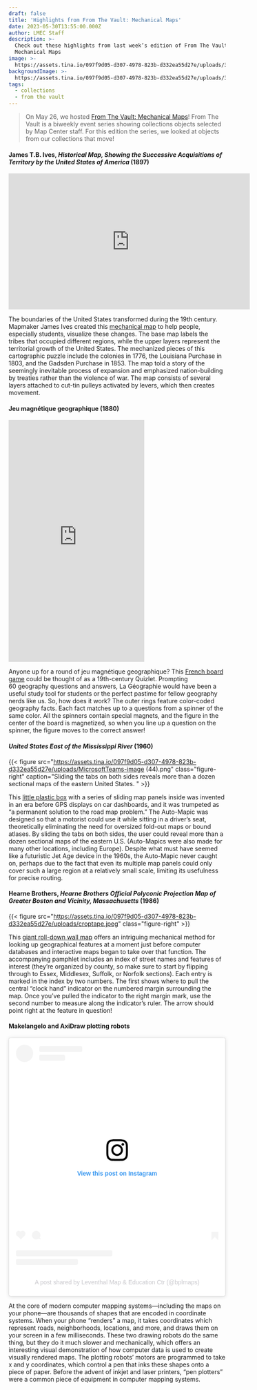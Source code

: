 ```yaml
---
draft: false
title: 'Highlights from From The Vault: Mechanical Maps'
date: 2023-05-30T13:55:00.000Z
author: LMEC Staff
description: >-
  Check out these highlights from last week’s edition of From The Vault:
  Mechanical Maps
image: >-
  https://assets.tina.io/097f9d05-d307-4978-823b-d332ea55d27e/uploads/35818_det1.jpg
backgroundImage: >-
  https://assets.tina.io/097f9d05-d307-4978-823b-d332ea55d27e/uploads/35818_det1.jpg
tags:
  - collections
  - from the vault
---
```


> On May 26, we hosted [From The Vault: Mechanical Maps](https://www.leventhalmap.org/event/from-the-vault-collections-showing-mechanical-maps/)! From The Vault is a biweekly event series showing collections objects selected by Map Center staff. For this edition the series, we looked at objects from our collections that move!

#### James T.B. Ives, *Historical Map, Showing the Successive Acquisitions of Territory by the United States of America* (1897)

<iframe width="560" height="315" src="https://www.youtube.com/embed/Y_Cl_QXNqbY" title="YouTube video player" frameborder="0" allow="accelerometer; autoplay; clipboard-write; encrypted-media; gyroscope; picture-in-picture; web-share" allowfullscreen></iframe>

The boundaries of the United States transformed during the 19th century. Mapmaker James Ives created this [mechanical map](https://bpl.bibliocommons.com/v2/record/S75C8129750) to help people, especially students, visualize these changes. The base map labels the tribes that occupied different regions, while the upper layers represent the territorial growth of the United States. The mechanized pieces of this cartographic puzzle include the colonies in 1776, the Louisiana Purchase in 1803, and the Gadsden Purchase in 1853. The map told a story of the seemingly inevitable process of expansion and emphasized nation-building by treaties rather than the violence of war. The map consists of several layers attached to cut-tin pulleys activated by levers, which then creates movement.

#### Jeu magnétique geographique (1880)

<iframe width="315" height="560" src="https://youtube.com/embed/ZqST2F-YUQE?feature=share" title="YouTube video player" frameborder="0" allow="accelerometer; autoplay; clipboard-write; encrypted-media; gyroscope; picture-in-picture; web-share" allowfullscreen></iframe>

Anyone up for a round of jeu magnétique geographique? This [French board game](https://bpl.bibliocommons.com/v2/record/S75C4670423) could be thought of as a 19th-century Quizlet. Prompting 60 geography questions and answers, La Géographie would have been a useful study tool for students or the perfect pastime for fellow geography nerds like us. So, how does it work? The outer rings feature color-coded geography facts. Each fact matches up to a questions from a spinner of the same color. All the spinners contain special magnets, and the figure in the center of the board is magnetized, so when you line up a question on the spinner, the figure moves to the correct answer!

#### *United States East of the Mississippi River* (1960)

{{< figure src="https://assets.tina.io/097f9d05-d307-4978-823b-d332ea55d27e/uploads/MicrosoftTeams-image (44).png" class="figure-right" caption="Sliding the tabs on both sides reveals more than a dozen sectional maps of the eastern United States. " >}}

This [little plastic box](https://bpl.bibliocommons.com/v2/record/S75C8510007) with a series of sliding map panels inside was invented in an era before GPS displays on car dashboards, and it was trumpeted as “a permanent solution to the road map problem.” The Auto-Mapic was designed so that a motorist could use it while sitting in a driver’s seat, theoretically eliminating the need for oversized fold-out maps or bound atlases. By sliding the tabs on both sides, the user could reveal more than a dozen sectional maps of the eastern U.S. (Auto-Mapics were also made for many other locations, including Europe). Despite what must have seemed like a futuristic Jet Age device in the 1960s, the Auto-Mapic never caught on, perhaps due to the fact that even its multiple map panels could only cover such a large region at a relatively small scale, limiting its usefulness for precise routing.

#### Hearne Brothers, *Hearne Brothers Official Polyconic Projection Map of Greater Boston and Vicinity, Massachusetts* (1986)

{{< figure src="https://assets.tina.io/097f9d05-d307-4978-823b-d332ea55d27e/uploads/croptape.jpeg" class="figure-right" >}}

This [giant roll-down wall map](https://bpl.bibliocommons.com/v2/record/S75C8000946) offers an intriguing mechanical method for looking up geographical features at a moment just before computer databases and interactive maps began to take over that function. The accompanying pamphlet includes an index of street names and features of interest (they’re organized by county, so make sure to start by flipping through to Essex, Middlesex, Suffolk, or Norfolk sections). Each entry is marked in the index by two numbers. The first shows where to pull the central “clock hand” indicator on the numbered margin surrounding the map. Once you’ve pulled the indicator to the right margin mark, use the second number to measure along the indicator’s ruler. The arrow should point right at the feature in question!

#### Makelangelo and AxiDraw plotting robots

<blockquote class="instagram-media" data-instgrm-permalink="https://www.instagram.com/reel/CsosfZJglqp/?utm_source=ig_embed&amp;utm_campaign=loading" data-instgrm-version="14" style=" background:#FFF; border:0; border-radius:3px; box-shadow:0 0 1px 0 rgba(0,0,0,0.5),0 1px 10px 0 rgba(0,0,0,0.15); margin: 1px; max-width:540px; min-width:326px; padding:0; width:99.375%; width:-webkit-calc(100% - 2px); width:calc(100% - 2px);"><div style="padding:16px;"> <a href="https://www.instagram.com/reel/CsosfZJglqp/?utm_source=ig_embed&amp;utm_campaign=loading" style=" background:#FFFFFF; line-height:0; padding:0 0; text-align:center; text-decoration:none; width:100%;" target="_blank"> <div style=" display: flex; flex-direction: row; align-items: center;"> <div style="background-color: #F4F4F4; border-radius: 50%; flex-grow: 0; height: 40px; margin-right: 14px; width: 40px;"></div> <div style="display: flex; flex-direction: column; flex-grow: 1; justify-content: center;"> <div style=" background-color: #F4F4F4; border-radius: 4px; flex-grow: 0; height: 14px; margin-bottom: 6px; width: 100px;"></div> <div style=" background-color: #F4F4F4; border-radius: 4px; flex-grow: 0; height: 14px; width: 60px;"></div></div></div><div style="padding: 19% 0;"></div> <div style="display:block; height:50px; margin:0 auto 12px; width:50px;"><svg width="50px" height="50px" viewBox="0 0 60 60" version="1.1" xmlns="https://www.w3.org/2000/svg" xmlns:xlink="https://www.w3.org/1999/xlink"><g stroke="none" stroke-width="1" fill="none" fill-rule="evenodd"><g transform="translate(-511.000000, -20.000000)" fill="#000000"><g><path d="M556.869,30.41 C554.814,30.41 553.148,32.076 553.148,34.131 C553.148,36.186 554.814,37.852 556.869,37.852 C558.924,37.852 560.59,36.186 560.59,34.131 C560.59,32.076 558.924,30.41 556.869,30.41 M541,60.657 C535.114,60.657 530.342,55.887 530.342,50 C530.342,44.114 535.114,39.342 541,39.342 C546.887,39.342 551.658,44.114 551.658,50 C551.658,55.887 546.887,60.657 541,60.657 M541,33.886 C532.1,33.886 524.886,41.1 524.886,50 C524.886,58.899 532.1,66.113 541,66.113 C549.9,66.113 557.115,58.899 557.115,50 C557.115,41.1 549.9,33.886 541,33.886 M565.378,62.101 C565.244,65.022 564.756,66.606 564.346,67.663 C563.803,69.06 563.154,70.057 562.106,71.106 C561.058,72.155 560.06,72.803 558.662,73.347 C557.607,73.757 556.021,74.244 553.102,74.378 C549.944,74.521 548.997,74.552 541,74.552 C533.003,74.552 532.056,74.521 528.898,74.378 C525.979,74.244 524.393,73.757 523.338,73.347 C521.94,72.803 520.942,72.155 519.894,71.106 C518.846,70.057 518.197,69.06 517.654,67.663 C517.244,66.606 516.755,65.022 516.623,62.101 C516.479,58.943 516.448,57.996 516.448,50 C516.448,42.003 516.479,41.056 516.623,37.899 C516.755,34.978 517.244,33.391 517.654,32.338 C518.197,30.938 518.846,29.942 519.894,28.894 C520.942,27.846 521.94,27.196 523.338,26.654 C524.393,26.244 525.979,25.756 528.898,25.623 C532.057,25.479 533.004,25.448 541,25.448 C548.997,25.448 549.943,25.479 553.102,25.623 C556.021,25.756 557.607,26.244 558.662,26.654 C560.06,27.196 561.058,27.846 562.106,28.894 C563.154,29.942 563.803,30.938 564.346,32.338 C564.756,33.391 565.244,34.978 565.378,37.899 C565.522,41.056 565.552,42.003 565.552,50 C565.552,57.996 565.522,58.943 565.378,62.101 M570.82,37.631 C570.674,34.438 570.167,32.258 569.425,30.349 C568.659,28.377 567.633,26.702 565.965,25.035 C564.297,23.368 562.623,22.342 560.652,21.575 C558.743,20.834 556.562,20.326 553.369,20.18 C550.169,20.033 549.148,20 541,20 C532.853,20 531.831,20.033 528.631,20.18 C525.438,20.326 523.257,20.834 521.349,21.575 C519.376,22.342 517.703,23.368 516.035,25.035 C514.368,26.702 513.342,28.377 512.574,30.349 C511.834,32.258 511.326,34.438 511.181,37.631 C511.035,40.831 511,41.851 511,50 C511,58.147 511.035,59.17 511.181,62.369 C511.326,65.562 511.834,67.743 512.574,69.651 C513.342,71.625 514.368,73.296 516.035,74.965 C517.703,76.634 519.376,77.658 521.349,78.425 C523.257,79.167 525.438,79.673 528.631,79.82 C531.831,79.965 532.853,80.001 541,80.001 C549.148,80.001 550.169,79.965 553.369,79.82 C556.562,79.673 558.743,79.167 560.652,78.425 C562.623,77.658 564.297,76.634 565.965,74.965 C567.633,73.296 568.659,71.625 569.425,69.651 C570.167,67.743 570.674,65.562 570.82,62.369 C570.966,59.17 571,58.147 571,50 C571,41.851 570.966,40.831 570.82,37.631"></path></g></g></g></svg></div><div style="padding-top: 8px;"> <div style=" color:#3897f0; font-family:Arial,sans-serif; font-size:14px; font-style:normal; font-weight:550; line-height:18px;">View this post on Instagram</div></div><div style="padding: 12.5% 0;"></div> <div style="display: flex; flex-direction: row; margin-bottom: 14px; align-items: center;"><div> <div style="background-color: #F4F4F4; border-radius: 50%; height: 12.5px; width: 12.5px; transform: translateX(0px) translateY(7px);"></div> <div style="background-color: #F4F4F4; height: 12.5px; transform: rotate(-45deg) translateX(3px) translateY(1px); width: 12.5px; flex-grow: 0; margin-right: 14px; margin-left: 2px;"></div> <div style="background-color: #F4F4F4; border-radius: 50%; height: 12.5px; width: 12.5px; transform: translateX(9px) translateY(-18px);"></div></div><div style="margin-left: 8px;"> <div style=" background-color: #F4F4F4; border-radius: 50%; flex-grow: 0; height: 20px; width: 20px;"></div> <div style=" width: 0; height: 0; border-top: 2px solid transparent; border-left: 6px solid #f4f4f4; border-bottom: 2px solid transparent; transform: translateX(16px) translateY(-4px) rotate(30deg)"></div></div><div style="margin-left: auto;"> <div style=" width: 0px; border-top: 8px solid #F4F4F4; border-right: 8px solid transparent; transform: translateY(16px);"></div> <div style=" background-color: #F4F4F4; flex-grow: 0; height: 12px; width: 16px; transform: translateY(-4px);"></div> <div style=" width: 0; height: 0; border-top: 8px solid #F4F4F4; border-left: 8px solid transparent; transform: translateY(-4px) translateX(8px);"></div></div></div> <div style="display: flex; flex-direction: column; flex-grow: 1; justify-content: center; margin-bottom: 24px;"> <div style=" background-color: #F4F4F4; border-radius: 4px; flex-grow: 0; height: 14px; margin-bottom: 6px; width: 224px;"></div> <div style=" background-color: #F4F4F4; border-radius: 4px; flex-grow: 0; height: 14px; width: 144px;"></div></div></a><p style=" color:#c9c8cd; font-family:Arial,sans-serif; font-size:14px; line-height:17px; margin-bottom:0; margin-top:8px; overflow:hidden; padding:8px 0 7px; text-align:center; text-overflow:ellipsis; white-space:nowrap;"><a href="https://www.instagram.com/reel/CsosfZJglqp/?utm_source=ig_embed&amp;utm_campaign=loading" style=" color:#c9c8cd; font-family:Arial,sans-serif; font-size:14px; font-style:normal; font-weight:normal; line-height:17px; text-decoration:none;" target="_blank">A post shared by Leventhal Map &amp; Education Ctr (@bplmaps)</a></p></div></blockquote> <script async src="//www.instagram.com/embed.js"></script>

At the core of modern computer mapping systems—including the maps on your phone—are thousands of shapes that are encoded in coordinate systems. When your phone “renders” a map, it takes coordinates which represent roads, neighborhoods, locations, and more, and draws them on your screen in a few milliseconds. These two drawing robots do the same thing, but they do it much slower and mechanically, which offers an interesting visual demonstration of how computer data is used to create visually rendered maps. The plotting robots’ motors are programmed to take x and y coordinates, which control a pen that inks these shapes onto a piece of paper. Before the advent of inkjet and laser printers, “pen plotters” were a common piece of equipment in computer mapping systems.

